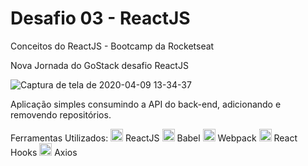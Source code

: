 # Desafio 03 - ReactJS
Conceitos do ReactJS - Bootcamp da Rocketseat

Nova Jornada do GoStack desafio ReactJS

![Captura de tela de 2020-04-09 13-34-37](https://user-images.githubusercontent.com/34069617/78918527-ef675180-7a66-11ea-8d28-93445cb59b36.png)

Aplicação simples consumindo a API do back-end, adicionando e removendo repositórios.

Ferramentas Utilizados:
<img class="emoji" alt="heavy_check_mark" height="20" width="20" src="https://github.githubassets.com/images/icons/emoji/unicode/2728.png"> ReactJS
<img class="emoji" alt="heavy_check_mark" height="20" width="20" src="https://github.githubassets.com/images/icons/emoji/unicode/2728.png"> Babel
<img class="emoji" alt="heavy_check_mark" height="20" width="20" src="https://github.githubassets.com/images/icons/emoji/unicode/2728.png"> Webpack
<img class="emoji" alt="heavy_check_mark" height="20" width="20" src="https://github.githubassets.com/images/icons/emoji/unicode/2728.png"> React Hooks
<img class="emoji" alt="heavy_check_mark" height="20" width="20" src="https://github.githubassets.com/images/icons/emoji/unicode/2728.png"> Axios
